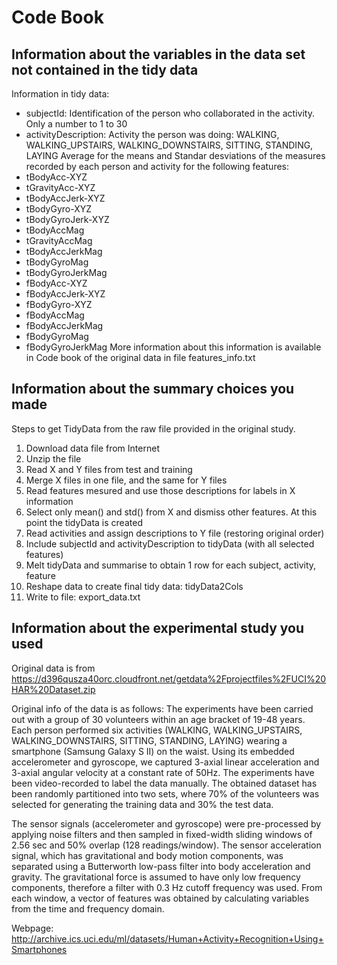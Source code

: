 # Code Book

## Information about the variables in the data set not contained in the tidy data

Information in tidy data:
* subjectId: Identification of the person who collaborated in the activity. Only a number to 1 to 30
* activityDescription: Activity the person was doing: WALKING, WALKING_UPSTAIRS, WALKING_DOWNSTAIRS, SITTING, STANDING, LAYING
Average for the means and Standar desviations of the measures recorded by each person and activity for the following features:
* tBodyAcc-XYZ
* tGravityAcc-XYZ
* tBodyAccJerk-XYZ
* tBodyGyro-XYZ
* tBodyGyroJerk-XYZ
* tBodyAccMag
* tGravityAccMag
* tBodyAccJerkMag
* tBodyGyroMag
* tBodyGyroJerkMag
* fBodyAcc-XYZ
* fBodyAccJerk-XYZ
* fBodyGyro-XYZ
* fBodyAccMag
* fBodyAccJerkMag
* fBodyGyroMag
* fBodyGyroJerkMag
More information about this information is available in Code book of the original data in file features_info.txt

## Information about the summary choices you made

Steps to get TidyData from the raw file provided in the original study.

1. Download data file from Internet
2. Unzip the file
3. Read X and Y files from test and training
4. Merge X files in one file, and the same for Y files
5. Read features mesured and use those descriptions for labels in X information
6. Select only mean() and std() from X and dismiss other features. At this point the tidyData is created
7. Read activities and assign descriptions to Y file (restoring original order)
8. Include subjectId and activityDescription to tidyData (with all selected features)
9. Melt tidyData and summarise to obtain 1 row for each subject, activity, feature
10. Reshape data to create final tidy data: tidyData2Cols
11. Write to file: export_data.txt


## Information about the experimental study you used

Original data is from https://d396qusza40orc.cloudfront.net/getdata%2Fprojectfiles%2FUCI%20HAR%20Dataset.zip

Original info of the data is as follows:
The experiments have been carried out with a group of 30 volunteers within an age bracket of 19-48 years. Each person performed six activities (WALKING, WALKING_UPSTAIRS, WALKING_DOWNSTAIRS, SITTING, STANDING, LAYING) wearing a smartphone (Samsung Galaxy S II) on the waist. Using its embedded accelerometer and gyroscope, we captured 3-axial linear acceleration and 3-axial angular velocity at a constant rate of 50Hz. The experiments have been video-recorded to label the data manually. The obtained dataset has been randomly partitioned into two sets, where 70% of the volunteers was selected for generating the training data and 30% the test data. 

The sensor signals (accelerometer and gyroscope) were pre-processed by applying noise filters and then sampled in fixed-width sliding windows of 2.56 sec and 50% overlap (128 readings/window). The sensor acceleration signal, which has gravitational and body motion components, was separated using a Butterworth low-pass filter into body acceleration and gravity. The gravitational force is assumed to have only low frequency components, therefore a filter with 0.3 Hz cutoff frequency was used. From each window, a vector of features was obtained by calculating variables from the time and frequency domain.

Webpage: http://archive.ics.uci.edu/ml/datasets/Human+Activity+Recognition+Using+Smartphones 

